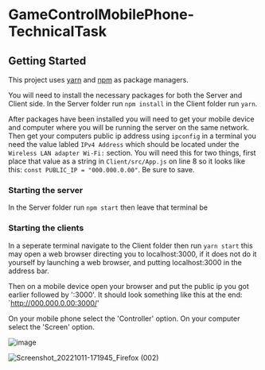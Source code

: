 # GameControlMobilePhone-TechnicalTask

## Getting Started
This project uses [yarn](https://classic.yarnpkg.com/lang/en/docs/install/) and [npm](https://docs.npmjs.com/downloading-and-installing-node-js-and-npm) as package managers. 

You will need to install the necessary packages for both the Server and Client side. In the Server folder run `npm install` in the Client folder run `yarn`.

After packages have been installed you will need to get your mobile device and computer where you will be running the server on the same network. Then get your computers public ip address using `ipconfig` in a terminal you need the value labled `IPv4 Address` which should be located under the `Wireless LAN adapter Wi-Fi:` section. You will need this for two things, first place that value as a string in `Client/src/App.js` on line 8 so it looks like this: `const PUBLIC_IP = "000.000.0.00"`. Be sure to save.

### Starting the server

In the Server folder run `npm start` then leave that terminal be

### Starting the clients

In a seperate terminal navigate to the Client folder then run `yarn start` this may open a web browser directing you to localhost:3000, if it does not do it yourself by launching a web browser, and putting localhost:3000 in the address bar. 

Then on a mobile device open your browser and put the public ip you got earlier followed by ':3000'. It should look something like this at the end: `http://000.000.0.00:3000/' 

On your mobile phone select the 'Controller' option.
On your computer select the 'Screen' option.

![image](https://user-images.githubusercontent.com/39275549/195201299-73a1e7ad-5a57-4475-a908-cb03d55048e0.png)

![Screenshot_20221011-171945_Firefox (002)](https://user-images.githubusercontent.com/39275549/195201499-a85763dd-dcc6-44c1-9bee-2a7adb9a92d0.jpg)
